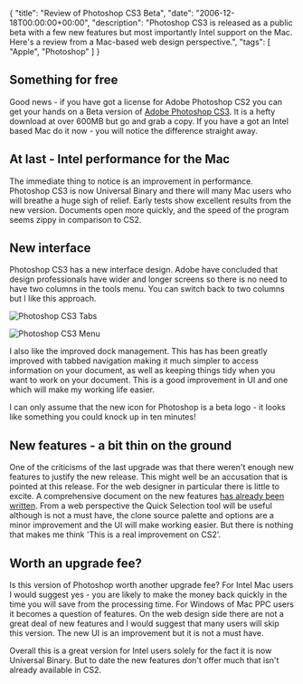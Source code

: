 {
  "title": "Review of Photoshop CS3 Beta",
  "date": "2006-12-18T00:00:00+00:00",
  "description": "Photoshop CS3 is released as a public beta with a few new features but most importantly Intel support on the Mac. Here's a review from a Mac-based web design perspective.",
  "tags": [
    "Apple",
    "Photoshop"
  ]
}

## Something for free

Good news - if you have got a license for Adobe Photoshop CS2 you can get your hands on a Beta version of [Adobe Photoshop CS3][1]. It is a hefty download at over 600MB but go and grab a copy. If you have a got an Intel based Mac do it now - you will notice the difference straight away.

## At last - Intel performance for the Mac

The immediate thing to notice is an improvement in performance. Photoshop CS3 is now Universal Binary and there will many Mac users who will breathe a huge sigh of relief. Early tests show excellent results from the new version. Documents open more quickly, and the speed of the program seems zippy in comparison to CS2. 

## New interface

Photoshop CS3 has a new interface design. Adobe have concluded that design professionals have wider and longer screens so there is no need to have two columns in the tools menu. You can switch back to two columns but I like this approach.

![Photoshop CS3 Tabs][2] 

![Photoshop CS3 Menu][3] 

I also like the improved dock management. This has has been greatly improved with tabbed navigation making it much simpler to access information on your document, as well as keeping things tidy when you want to work on your document. This is a good improvement in UI and one which will make my working life easier.

I can only assume that the new icon for Photoshop is a beta logo - it looks like something you could knock up in ten minutes!

## New features - a bit thin on the ground

One of the criticisms of the last upgrade was that there weren't enough new features to justify the new release. This might well be an accusation that is pointed at this release. For the web designer in particular there is little to excite. A comprehensive document on the new features [has already been written][4]. From a web perspective the Quick Selection tool will be useful although is not a must have, the clone source palette and options are a minor improvement and the UI will make working easier. But there is nothing that makes me think 'This is a real improvement on CS2'.

## Worth an upgrade fee?

Is this version of Photoshop worth another upgrade fee? For Intel Mac users I would suggest yes - you are likely to make the money back quickly in the time you will save from the processing time. For Windows of Mac PPC users it becomes a question of features. On the web design side there are not a great deal of new features and I would suggest that many users will skip this version. The new UI is an improvement but it is not a must have. 

Overall this is a great version for Intel users solely for the fact it is now Universal Binary. But to date the new features don't offer much that isn't already available in CS2.

 [1]: http://labs.adobe.com/technologies/photoshopcs3/
 [2]: http://shapeshed.com/images/articles/cs3_tabs.jpg
 [3]: http://shapeshed.com/images/articles/cs3_menu.jpg 
 [4]: http://photoshopnews.com/stories/downloads/whatsnewinPSCS3.pdf
